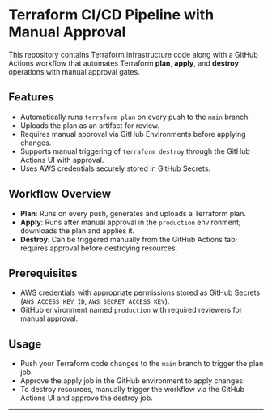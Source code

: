 # Terraform CI/CD Pipeline with Manual Approval

This repository contains Terraform infrastructure code along with a GitHub Actions workflow that automates Terraform **plan**, **apply**, and **destroy** operations with manual approval gates.

## Features

- Automatically runs `terraform plan` on every push to the `main` branch.
- Uploads the plan as an artifact for review.
- Requires manual approval via GitHub Environments before applying changes.
- Supports manual triggering of `terraform destroy` through the GitHub Actions UI with approval.
- Uses AWS credentials securely stored in GitHub Secrets.

## Workflow Overview

- **Plan**: Runs on every push, generates and uploads a Terraform plan.
- **Apply**: Runs after manual approval in the `production` environment; downloads the plan and applies it.
- **Destroy**: Can be triggered manually from the GitHub Actions tab; requires approval before destroying resources.

## Prerequisites

- AWS credentials with appropriate permissions stored as GitHub Secrets (`AWS_ACCESS_KEY_ID`, `AWS_SECRET_ACCESS_KEY`).
- GitHub environment named `production` with required reviewers for manual approval.

## Usage

- Push your Terraform code changes to the `main` branch to trigger the plan job.
- Approve the apply job in the GitHub environment to apply changes.
- To destroy resources, manually trigger the workflow via the GitHub Actions UI and approve the destroy job.

---

